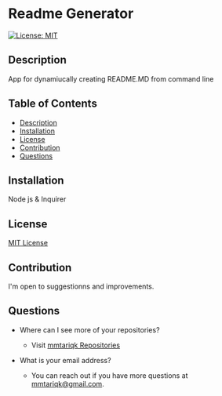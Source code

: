 Readme Generator
====
[![License: MIT](https://img.shields.io/badge/License-MIT-yellow.svg)](https://opensource.org/licenses/MIT)

Description
---
App for dynamiucally creating README.MD from command line

Table of Contents
---
- [Description](#description)
- [Installation](#installation)
- [License](#license)
- [Contribution](#contribution)
- [Questions](#questions)

Installation
---
Node js & Inquirer

License
---
[MIT License](https://opensource.org/licenses/MIT)

Contribution
---
I'm open to suggestionns and improvements.

Questions
---
- Where can I see more of your repositories?
	- Visit [mmtariqk Repositories](https://github.com/mmtariqk)

- What is your email address?
	- You can reach out if you have more questions at <a href='mailto:mmtariqk@gmail.com'>mmtariqk@gmail.com</a>.